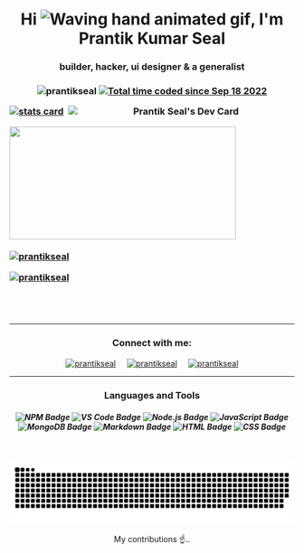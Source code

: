 <h1 align="center">Hi <img src="https://raw.githubusercontent.com/nixin72/nixin72/master/wave.gif" 
         alt="Waving hand animated gif"
         height="45"
         width="45" />, I'm Prantik Kumar Seal</h1>
<h3 align="center">builder, hacker, ui designer & a generalist<h3>

<p align="center"> <img src="https://komarev.com/ghpvc/?username=prantikseal&label=Profile%20views&color=blue&style=flat" alt="prantikseal" /> <a href="https://wakatime.com/@1ba6412a-56da-48e0-b3f4-836f76f81098"><img src="https://wakatime.com/badge/user/1ba6412a-56da-48e0-b3f4-836f76f81098.svg" alt="Total time coded since Sep 18 2022" /></a> </p>
<p>
<a align= "center" href="https://github.com/prantikseal">
<img alt= "stats card" height="200px" width="400" src="https://github-readme-streak-stats.herokuapp.com/?user=prantikseal&theme=radical">

<img align="right" src="https://api.daily.dev/devcards/1228b8737b99441c8b06f78e36cfc87f.png?r=mtd" width="400" alt="Prantik Seal's Dev Card"/>
         </a>
</p>
<img height="200px" width="400" src="https://github-readme-stats.vercel.app/api?username=prantikseal&count_private=true&theme=radical&show_icons=true" />

<p align="left"> <a href="https://twitter.com/prantikseal" target="blank"><img src="https://img.shields.io/twitter/follow/prantikseal?logo=twitter&style=for-the-badge" alt="prantikseal" /></a> </p>

<p align="left"> <a href="mailto:prantik0004@gmail.com" target="blank"><img src="https://img.shields.io/badge/-EMail/Contact-0D1117?logo=gmail&style=for-the-badge" alt="prantikseal" /></a> </p>

<br><br>
<hr>

<h3 align="center">Connect with me:</h3>
<p align="center">
<a href="https://twitter.com/prantikseal" target="blank"><img align="center" src="https://img.icons8.com/cute-clipart/64/000000/twitter.png" alt="prantikseal" height="50" width="50" /></a> &nbsp;&nbsp;&nbsp;
<a href="https://www.linkedin.com/in/prantikkumarseal/" target="blank"><img align="center" src="https://img.icons8.com/cute-clipart/64/000000/linkedin.png" alt="prantikseal" height="50" width="50" /></a>&nbsp;&nbsp;&nbsp;&nbsp;
<a href="https://instagram.com/prantikseal" target="blank"><img align="center" src="https://img.icons8.com/cute-clipart/64/000000/instagram-new.png" alt="prantikseal" height="50" width="50" /></a>
</p>

<hr>

<h3 align = "center">Languages and Tools</h3>
<h5 align="center">

![NPM Badge](https://img.shields.io/badge/-NPM-0D1117?logo=npm)
![VS Code Badge](https://img.shields.io/badge/-Visual_Studio_Code-0D1117?logo=visual-studio-code&logoColor=007ACC)
![Node.js Badge](https://img.shields.io/badge/-Node.js-0D1117?logo=node.js)
![JavaScript Badge](https://img.shields.io/badge/-JavaScript-0D1117?logo=javascript)
![MongoDB Badge](https://img.shields.io/badge/-MongoDB-0D1117?logo=mongodb)
![Markdown Badge](https://img.shields.io/badge/-Markdown-0D1117?logo=markdown)
![HTML Badge](https://img.shields.io/badge/-HTML-0D1117?logo=html5)
![CSS Badge](https://img.shields.io/badge/-CSS-0D1117?logo=css3&logoColor=1572B6)

</h5>


<br />

<p align="center">
  <img src="https://github.com/prantikseal/prantikseal/raw/output/github-contribution-grid-snake.svg" alt="snake_eating_my_contributions 😂"></center>
</p>
<p align="center">
         My contributions ☝️..
</p>
